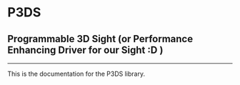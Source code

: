 # P3DS

## Programmable 3D Sight (or Performance Enhancing Driver for our Sight :D )

---

This is the documentation for the P3DS library.
